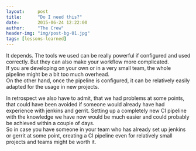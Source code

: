```yaml
---
layout:     post
title:      "Do I need this?"
date:       2015-06-24 12:22:00
author:     "The Crew"
header-img: "img/post-bg-01.jpg"
tags: [lessons-learned]
---
```


It depends. The tools we used can be really powerful if configured and used correctly. But they can also make your workflow more complicated. <br>
If you are developing on your own or in a very small team, the whole pipeline might be a bit too much overhead.<br>
On the other hand, once the pipeline is configured, it can be relatively  easily adapted for the usage in new projects. <br>

In retrospect we also have to admit, that we had problems at some points, that could have been avoided if someone would already have had experience with jenkins and gerrit. Setting up a completely new CI pipeline with the knowledge we have now would be much easier and could probably be achieved within a couple of days.<br>
So in case you have someone in your team who has already set up jenkins or gerrit at some point, creating a CI pipeline even for relatively small projects and teams might be worth it.